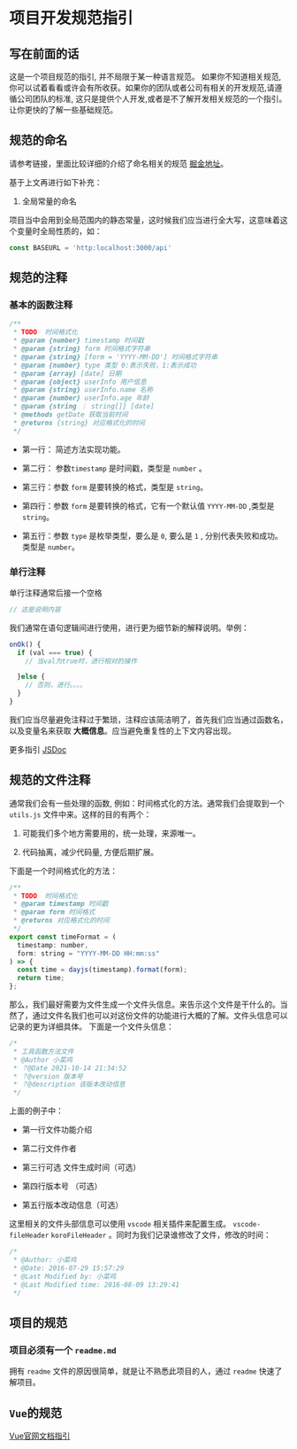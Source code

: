 # 项目开发规范指引

## 写在前面的话

这是一个项目规范的指引, 并不局限于某一种语言规范。 如果你不知道相关规范, 你可以试着看看或许会有所收获。如果你的团队或者公司有相关的开发规范,请遵循公司团队的标准, 这只是提供个人开发,或者是不了解开发相关规范的一个指引。让你更快的了解一些基础规范。

## 规范的命名

请参考链接，里面比较详细的介绍了命名相关的规范 [掘金地址](https://juejin.cn/post/7008071619109191693)。

基于上文再进行如下补充：

1. 全局常量的命名

项目当中会用到全局范围内的静态常量，这时候我们应当进行全大写，这意味着这个变量时全局性质的，如：

```js
const BASEURL = 'http:localhost:3000/api'
```

## 规范的注释

### 基本的函数注释

```js
/**
 * TODO  时间格式化
 * @param {number} timestamp 时间戳
 * @param {string} form 时间格式字符串
 * @param {string} [form = 'YYYY-MM-DD'] 时间格式字符串
 * @param {number} type 类型 0:表示失败，1:表示成功
 * @param {array} [date] 日期
 * @param {object} userInfo 用户信息
 * @param {string} userInfo.name 名称
 * @param {number} userInfo.age 年龄
 * @param {string ｜ string[]} [date]
 * @methods getDate 获取当前时间
 * @returns {string} 对应格式化的时间
 */
```

* 第一行： 简述方法实现功能。

* 第二行： 参数`timestamp` 是时间戳，类型是 `number` 。

* 第三行：参数 `form` 是要转换的格式，类型是 `string`。

* 第四行：参数 `form` 是要转换的格式，它有一个默认值 `YYYY-MM-DD` ,类型是 `string`。

* 第五行：参数 `type` 是枚举类型，要么是 `0`, 要么是 `1` , 分别代表失败和成功。类型是 `number`。

### 单行注释

单行注释通常后接一个空格

```js
// 这是说明内容
```

我们通常在语句逻辑间进行使用，进行更为细节新的解释说明。举例：

```js
onOk() {
  if (val === true) {
    // 当val为true时，进行相对的操作

  }else {
    // 否则，进行。。。。
  }
}
```

我们应当尽量避免注释过于繁琐，注释应该简洁明了，首先我们应当通过函数名，以及变量名来获取 **大概信息**。应当避免重复性的上下文内容出现。

更多指引 [JSDoc](http://yuri4ever.github.io/jsdoc/#@desc)

## 规范的文件注释

通常我们会有一些处理的函数, 例如：时间格式化的方法。通常我们会提取到一个 `utils.js` 文件中来。这样的目的有两个：

1. 可能我们多个地方需要用的，统一处理，来源唯一。

2. 代码抽离，减少代码量, 方便后期扩展。

下面是一个时间格式化的方法：

```js
/**
 * TODO  时间格式化
 * @param timestamp 时间戳
 * @param form 时间格式
 * @returns 对应格式化的时间
 */
export const timeFormat = (
  timestamp: number,
  form: string = "YYYY-MM-DD HH:mm:ss"
) => {
  const time = dayjs(timestamp).format(form);
  return time;
};
```

那么，我们最好需要为文件生成一个文件头信息。来告示这个文件是干什么的。当然了，通过文件名我们也可以对这份文件的功能进行大概的了解。文件头信息可以记录的更为详细具体。
下面是一个文件头信息：

```js
/*
 * 工具函数方法文件
 * @Author 小菜鸡
 * ？@Date 2021-10-14 21:34:52
 * ？@version 版本号
 * ？@description 该版本改动信息
 */
```

上面的例子中：

* 第一行文件功能介绍

* 第二行文件作者

* 第三行可选 文件生成时间（可选）

* 第四行版本号 （可选）

* 第五行版本改动信息（可选）

这里相关的文件头部信息可以使用 `vscode` 相关插件来配置生成。 `vscode-fileHeader` `koroFileHeader` 。同时为我们记录谁修改了文件，修改的时间：

```js
/*
 * @Author: 小菜鸡
 * @Date: 2016-07-29 15:57:29
 * @Last Modified by: 小菜鸡
 * @Last Modified time: 2016-08-09 13:29:41
 */
```

## 项目的规范

### 项目必须有一个 `readme.md`

拥有 `readme` 文件的原因很简单，就是让不熟悉此项目的人，通过 `readme` 快速了解项目。

## `Vue`的规范

[Vue官网文档指引](https://cn.vuejs.org/v2/style-guide/)
